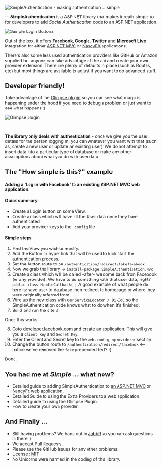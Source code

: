 ![SimpleAuthentication - making authentication ... simple](http://i.imgur.com/eEJBOiY.png)

--
**SimpleAuthentication** is a ASP.NET library that makes it really simple to for developers to add *Social Authentication* code to an ASP.NET application.

![Sample Login Buttons](http://i.imgur.com/2X35uaQ.png)

Out of the box, it offers **Facebook**, **Google**, **Twitter** and **Microsoft Live** integration for either [ASP.NET MVC](http://www.asp.net/mvc) or [NancyFX](http://nancyfx.org) applications. 

There's also some less used authentication providers like GitHub or Amazon supplied but anyone can take advantage of the api and create your own provider extension. There are plenty of defaults in place (such as Routes, etc) but most things are available to adjust if you want to do advanced stuff.


Developer friendly!
--
Take advantage of the [Glimpse plugin](http://getglimpse.com) so you can see what magic is happening under the hood if you need to debug a problem or just want to see what happens :)

![Glimpse plugin](http://i.imgur.com/ALO3rab.png)

<br/>

**The library only deals with authentication** - once we give you the user details for the person logging in, you can whatever you want with that (such as, create a new user or update an existing user).
We do not attempt to insert data into a particular type of database or make any other assumptions about what you do with user data.


The "How simple is this?" example 
--
#### Adding a 'Log in with Facebook' to an existing ASP.NET MVC web application.


#### Quick summary
* Create a Login button on some View.
* Create a class which will have all the User data once they have authenticated
* Add your provider keys to the `.config` file

#### Simple steps
1. Find the View you wish to modify.
2. Add the Button or hyper link that will be used to kick start the authentication process.
3. Set the button route to be `/authentication/redirect/fakefacebook`
4. Now we grab the library -> `install-package SimpleAuthentication.Mvc`
5. Create a class which will be called -after- we come back from Facebook (or any provider). We have to do something with that user data, right?
   `public class HandleCallback();`
   A good example of what people do here is: save user to database then redirect to homepage or where they were originally referred from.
6. Wire up the new class with our `ServiceLocator / Di-IoC` so the SimpleAuthentication code knows what to do when it's finished.
7. Build and run the site :)

Once this works.

8. Goto [developer.facebook.com](http://developer.facebook.com) and create an application. This will give you a `Client Key` and `Secret Key`.
9. Enter the Client and Secret key to the `web.config`, `<providers>` section.
10. Change the button route to `/authentication/redirect/facebook`  <-- notice we've removed the `fake` prepended text? :)

Done.


You had me at *Simple* ... what now?
--
* Detailed guide to adding SimpleAuthentication to [an ASP.NET MVC](https://github.com/SimpleAuthentication/SimpleAuthentication/wiki/Mvc-automatic-setup) or NancyFx web application.
* Detailed Guide to using the Extra Providers to a web application.
* Detailed guide to using the Glimpse Plugin.
* How to create your own provider.

And Finally ...
--
* Still having problems? We hang out in [JabbR](https://jabbr.net/#/rooms/SimpleAuthentication) so you can ask questions in there :)
* We accept Pull Requests.
* Please use the GitHub issues for any other problems.
* License : [MIT](http://www.tldrlegal.com/license/mit-license)
* No Unicorns were harmed in the coding of this library.
